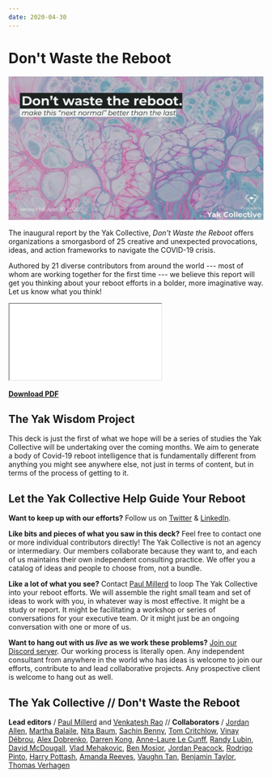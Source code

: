 ```yaml
---
date: 2020-04-30
---
```

# Don't Waste the Reboot
[![Making the next normal better than the last one](../Assets/Don%27t%20Waste%20the%20Reboot.webp)](../Assets/Don%27t%20Waste%20the%20Reboot.pdf)

The inaugural report by the Yak Collective, *Don't Waste the Reboot* offers organizations a smorgasbord of 25 creative and unexpected provocations, ideas, and action frameworks to navigate the COVID-19 crisis.
  
Authored by 21 diverse contributors from around the world --- most of whom are working together for the first time --- we believe this report will get you thinking about your reboot efforts in a bolder, more imaginative way. Let us know what you think!

<iframe src="../Assets/Don%27t%20Waste%20the%20Reboot.pdf#view=fitH" id="pdf-embed"></iframe>

[**Download PDF**](../Assets/Don%27t%20Waste%20the%20Reboot.pdf)

## The Yak Wisdom Project

This deck is just the first of what we hope will be a series of studies the Yak Collective will be undertaking over the coming months. We aim to generate a body of Covid-19 reboot intelligence that is fundamentally different from anything you might see anywhere else, not just in terms of content, but in terms of the process of getting to it.

## Let the Yak Collective Help Guide Your Reboot

**Want to keep up with our efforts?** Follow us on [Twitter](https://twitter.com/yak_collective) & [LinkedIn](https://www.linkedin.com/company/yak-collective/).

**Like bits and pieces of what you saw in this deck?** Feel free to contact one or more individual contributors directly! The Yak Collective is not an agency or intermediary. Our members collaborate because they want to, and each of us maintains their own independent consulting practice. We offer you a catalog of ideas and people to choose from, not a bundle.

**Like a lot of what you see?** Contact [Paul Millerd](https://www.yakcollective.org/members/100078/) to loop The Yak Collective into your reboot efforts. We will assemble the right small team and set of ideas to work with you, in whatever way is most effective. It might be a study or report. It might be facilitating a workshop or series of conversations for your executive team. Or it might just be an ongoing conversation with one or more of us.

**Want to hang out with us *live* as we work these problems?** [Join our Discord server](../Join.md). Our working process is literally open. Any independent consultant from anywhere in the world who has ideas is welcome to join our efforts, contribute to and lead collaborative projects. Any prospective client is welcome to hang out as well.

## The Yak Collective // Don't Waste the Reboot

**Lead editors** / [Paul Millerd](https://www.yakcollective.org/members/100078/) and [Venkatesh Rao](https://www.yakcollective.org/members/100041/) // **Collaborators** / [Jordan Allen](https://www.yakcollective.org/members/100055/), [Martha Balaile](https://www.yakcollective.org/members/100057/), [Nita Baum](https://www.yakcollective.org/members/100058/), [Sachin Benny](https://www.yakcollective.org/members/100013/), [Tom Critchlow](https://www.yakcollective.org/members/100063/), [Vinay Débrou](https://www.yakcollective.org/members/100019/), [Alex Dobrenko](https://www.yakcollective.org/members/100065/), [Darren Kong](https://www.yakcollective.org/members/100025/), [Anne-Laure Le Cunff](https://www.yakcollective.org/members/100071/), [Randy Lubin](https://www.yakcollective.org/members/100074/), [David McDougall](https://www.yakcollective.org/members/100076/), [Vlad Mehakovic](https://www.yakcollective.org/members/100077/), [Ben Mosior](https://www.yakcollective.org/members/100080/), [Jordan Peacock](https://www.yakcollective.org/members/100036/), [Rodrigo Pinto](https://www.yakcollective.org/members/100083/), [Harry Pottash](https://www.yakcollective.org/members/100084/), [Amanda Reeves](https://www.yakcollective.org/members/100086/), [Vaughn Tan](https://www.yakcollective.org/members/100092/), [Benjamin Taylor](https://www.yakcollective.org/members/100047/), [Thomas Verhagen](https://www.yakcollective.org/members/100051/)

<script src="../Assets/PDFObject.js"></script>
<script>
	if (!PDFObject.supportsPDFs) { document.querySelector("#pdf-embed").remove(); };
</script>
